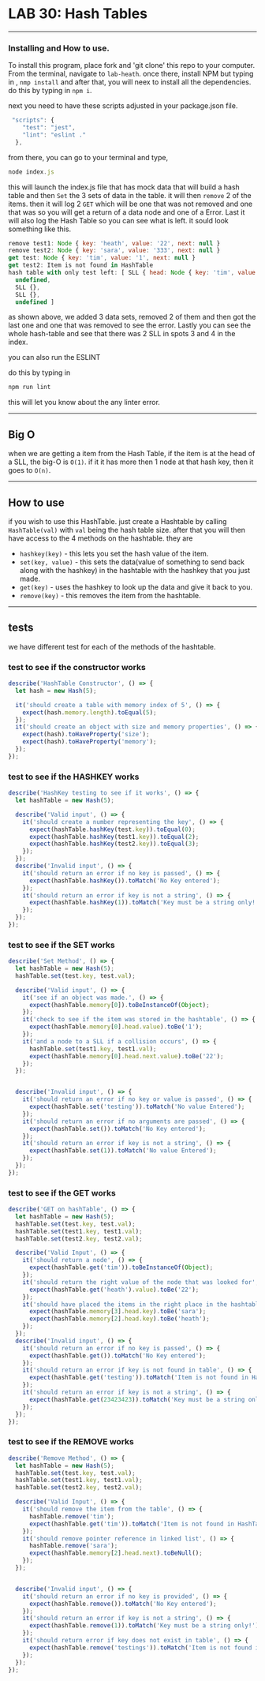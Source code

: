 
# LAB 30: Hash Tables 

---
### Installing and How to use.

To install this program, place fork and 'git clone' this repo to your computer. From the terminal, navigate to  `lab-heath`. once there, install NPM but typing in , `nmp install` and after that, you will neex to install all the dependencies. do this by typing in `npm i`. 

next you need to have these scripts adjusted in your package.json file.

```javascript
 "scripts": {
    "test": "jest",
    "lint": "eslint ."
  },
  ```

from there, you can go to your terminal and type, 

```javascript
node index.js
```
this will launch the index.js file that has mock data that will build a hash table and then `Set` the 3 sets of data in the table. it will then `remove` 2 of the items.  then it will log 2 `GET` which will be one that was not removed and one that was so you will get a return of a data node and one of a Error. Last it will also log the Hash Table so you can see what is left. it sould look something like this.

```javascript
remove test1: Node { key: 'heath', value: '22', next: null }
remove test2: Node { key: 'sara', value: '333', next: null }
get test: Node { key: 'tim', value: '1', next: null }
get test2: Item is not found in HashTable
hash table with only test left: [ SLL { head: Node { key: 'tim', value: '1', next: null } },
  undefined,
  SLL {},
  SLL {},
  undefined ]
```
as shown above, we added 3 data sets, removed 2 of them and then got the last one and one that was removed to see the error. Lastly you can see the whole hash-table and see that there was 2 SLL in spots 3 and 4 in the index. 

you can also run the ESLINT

do this by typing in 
```javascript
npm run lint
```
this will let you know about the any linter error.

---
## Big O

when we are getting a item from the Hash Table, if the item is at the head of a SLL, the big-O is `O(1)`. if it it has more then 1 node at that hash key, then it goes to `O(n)`.

---
## How to use

if you wish to use this HashTable. just create a Hashtable by calling `HashTable(val)` with `val` being the hash table size.  after that you will then have access to the 4 methods on the hashtable. they are 

*  `hashkey(key)` - this lets you set the hash value of the item. 
*  `set(key, value)` - this sets the data(value of something to send back along with the hashkey) in the hashtable with the hashkey that you just made. 
*  `get(key)` - uses the hashkey to look up the data and give it back to you. 
*  `remove(key)` - this removes the item from the hashtable.

---
## tests
we have different test for each of the methods of the hashtable.


### test to see if the constructor works
```javascript
describe('HashTable Constructor', () => {
  let hash = new Hash(5);

  it('should create a table with memory index of 5', () => {
    expect(hash.memory.length).toEqual(5);
  });
  it('should create an object with size and memory properties', () => {
    expect(hash).toHaveProperty('size');
    expect(hash).toHaveProperty('memory');
  });
});
```

### test to see if the HASHKEY works
```javascript
describe('HashKey testing to see if it works', () => {
  let hashTable = new Hash(5);

  describe('Valid input', () => {
    it('should create a number representing the key', () => {
      expect(hashTable.hashKey(test.key)).toEqual(0);
      expect(hashTable.hashKey(test1.key)).toEqual(2);
      expect(hashTable.hashKey(test2.key)).toEqual(3);
    });
  });
  describe('Invalid input', () => {
    it('should return an error if no key is passed', () => {
      expect(hashTable.hashKey()).toMatch('No Key entered');
    });
    it('should return an error if key is not a string', () => {
      expect(hashTable.hashKey(1)).toMatch('Key must be a string only!');
    });
  });
});
```

### test to see if the SET works
```javascript
describe('Set Method', () => {
  let hashTable = new Hash(5);
  hashTable.set(test.key, test.val);

  describe('Valid input', () => {
    it('see if an object was made.', () => {
      expect(hashTable.memory[0]).toBeInstanceOf(Object);
    });
    it('check to see if the item was stored in the hashtable', () => {
      expect(hashTable.memory[0].head.value).toBe('1');
    });
    it('and a node to a SLL if a collision occurs', () => {
      hashTable.set(test1.key, test1.val);
      expect(hashTable.memory[0].head.next.value).toBe('22');
    });
  });


  describe('Invalid input', () => {
    it('should return an error if no key or value is passed', () => {
      expect(hashTable.set('testing')).toMatch('No value Entered');
    });
    it('should return an error if no arguments are passed', () => {
      expect(hashTable.set()).toMatch('No Key entered');
    });
    it('should return an error if key is not a string', () => {
      expect(hashTable.set(1)).toMatch('No value Entered');
    });
  });
});
```

### test to see if the GET works
```javascript
describe('GET on hashTable', () => {
  let hashTable = new Hash(5);
  hashTable.set(test.key, test.val);
  hashTable.set(test1.key, test1.val);
  hashTable.set(test2.key, test2.val);

  describe('Valid Input', () => {
    it('should return a node', () => {
      expect(hashTable.get('tim')).toBeInstanceOf(Object);
    });
    it('should return the right value of the node that was looked for', () => {
      expect(hashTable.get('heath').value).toBe('22');
    });
    it('should have placed the items in the right place in the hashtable', () => {
      expect(hashTable.memory[3].head.key).toBe('sara');
      expect(hashTable.memory[2].head.key).toBe('heath');
    });
  });
  describe('Invalid input', () => {
    it('should return an error if no key is passed', () => {
      expect(hashTable.get()).toMatch('No Key entered');
    });
    it('should return an error if key is not found in table', () => {
      expect(hashTable.get('testing')).toMatch('Item is not found in HashTable');
    });
    it('should return an error if key is not a string', () => {
      expect(hashTable.get(23423423)).toMatch('Key must be a string only!');
    });
  });
});
```

### test to see if the REMOVE works
```javascript
describe('Remove Method', () => {
  let hashTable = new Hash(5);
  hashTable.set(test.key, test.val);
  hashTable.set(test1.key, test1.val);
  hashTable.set(test2.key, test2.val);

  describe('Valid Input', () => {
    it('should remove the item from the table', () => {
      hashTable.remove('tim');
      expect(hashTable.get('tim')).toMatch('Item is not found in HashTable');
    });
    it('should remove pointer reference in linked list', () => {
      hashTable.remove('sara');
      expect(hashTable.memory[2].head.next).toBeNull();
    });
  });


  describe('Invalid input', () => {
    it('should return an error if no key is provided', () => {
      expect(hashTable.remove()).toMatch('No Key entered');
    });
    it('should return an error if key is not a string', () => {
      expect(hashTable.remove(1)).toMatch('Key must be a string only!');
    });
    it('should return error if key does not exist in table', () => {
      expect(hashTable.remove('testings')).toMatch('Item is not found in HashTable');
    });
  });
});
```
